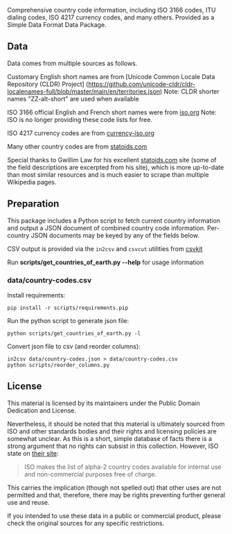 Comprehensive country code information, including ISO 3166 codes, ITU dialing
codes, ISO 4217 currency codes, and many others. Provided as a Simple Data
Format Data Package.

## Data

Data comes from multiple sources as follows.

Customary English short names are from
[Unicode Common Locale Data Repository (CLDR) Project] (https://github.com/unicode-cldr/cldr-localenames-full/blob/master/main/en/territories.json)
Note: CLDR shorter names "ZZ-alt-short" are used when available

ISO 3166 official English and French short names were from
[iso.org](http://www.iso.org/iso/country_codes/iso_3166_code_lists.htm)
Note: ISO is no longer providing these code lists for free.

ISO 4217 currency codes are from
[currency-iso.org](http://www.currency-iso.org/en/home/tables/table-a1.html)

Many other country codes are from
[statoids.com](http://www.statoids.com/wab.html)

Special thanks to Gwillim Law for his excellent
[statoids.com](http://www.statoids.com) site (some of the field descriptions
are excerpted from his site), which is more up-to-date than most similar
resources and is much easier to scrape than multiple Wikipedia pages.

## Preparation

This package includes a Python script to fetch current country information
and output a JSON document of combined country code information.
Per-country JSON documents may be keyed by any of the fields below.

CSV output is provided via the `in2csv` and `csvcut` utilities from [csvkit](http://github.com/onyxfish/csvkit)

Run **scripts/get_countries_of_earth.py --help** for usage information

### data/country-codes.csv

Install requirements:

    pip install -r scripts/requirements.pip


Run the python script to generate json file:

    python scripts/get_countries_of_earth.py -l


Convert json file to csv (and reorder columns):

    in2csv data/country-codes.json > data/country-codes.csv
    python scripts/reorder_columns.py


## License

This material is licensed by its maintainers under the Public Domain Dedication
and License.

Nevertheless, it should be noted that this material is ultimately sourced from
ISO and other standards bodies and their rights and licensing policies are somewhat
unclear. As this is a short, simple database of facts there is a strong argument
that no rights can subsist in this collection. However, ISO state on [their
site](http://www.iso.org/iso/home/standards/country_codes.htm):

> ISO makes the list of alpha-2 country codes available for internal use and
> non-commercial purposes free of charge.

This carries the implication (though not spelled out) that other uses are not
permitted and that, therefore, there may be rights preventing further general
use and reuse.

If you intended to use these data in a public or commercial product, please
check the original sources for any specific restrictions.

